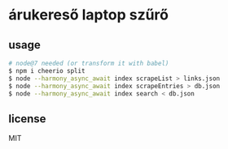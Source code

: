 # árukereső laptop szűrő

## usage

```sh
# node@7 needed (or transform it with babel)
$ npm i cheerio split
$ node --harmony_async_await index scrapeList > links.json
$ node --harmony_async_await index scrapeEntries > db.json
$ node --harmony_async_await index search < db.json
```

## license

MIT
